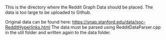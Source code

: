 This is the directory where the Reddit Graph Data should be placed. The data is too large to be uploaded to Github.

Original data can be found here: https://snap.stanford.edu/data/soc-RedditHyperlinks.html
The data must be parsed using RedditDataParser.cpp in the util folder and written again to the data folder.
